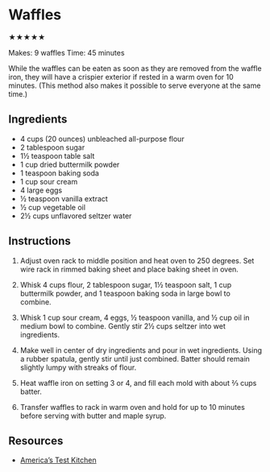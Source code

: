 # Waffles

★★★★★

Makes: 9 waffles
Time: 45 minutes

While the waffles can be eaten as soon as they are removed from the waffle iron, they will have a crispier exterior if rested in a warm oven for 10 minutes. (This method also makes it possible to serve everyone at the same time.)

## Ingredients

* 4 cups (20 ounces) unbleached all-purpose flour
* 2 tablespoon sugar
* 1½ teaspoon table salt
* 1 cup dried buttermilk powder
* 1 teaspoon baking soda
* 1 cup sour cream
* 4 large eggs
* ½ teaspoon vanilla extract
* ½ cup vegetable oil
* 2½ cups unflavored seltzer water

## Instructions

1. Adjust oven rack to middle position and heat oven to 250 degrees. Set wire rack in rimmed baking sheet and place baking sheet in oven.

2. Whisk 4 cups flour, 2 tablespoon sugar, 1½ teaspoon salt, 1 cup buttermilk powder, and 1 teaspoon baking soda in large bowl to combine.

3. Whisk 1 cup sour cream, 4 eggs, ½ teaspoon vanilla, and ½ cup oil in medium bowl to combine. Gently stir 2½ cups seltzer into wet ingredients.

4. Make well in center of dry ingredients and pour in wet ingredients. Using a rubber spatula, gently stir until just combined. Batter should remain slightly lumpy with streaks of flour.

5. Heat waffle iron on setting 3 or 4, and fill each mold with about ⅔ cups batter.

6. Transfer waffles to rack in warm oven and hold for up to 10 minutes before serving with butter and maple syrup.

## Resources

* [America’s Test Kitchen](https://www.americastestkitchen.com/recipes/5956-best-buttermilk-waffles)
